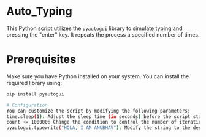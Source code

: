 # Auto_Typing
This Python script utilizes the `pyautogui` library to simulate typing and pressing the "enter" key. It repeats the process a specified number of times.

# Prerequisites
Make sure you have Python installed on your system. You can install the required library using:

```bash
pip install pyautogui

# Configuration
You can customize the script by modifying the following parameters:
time.sleep(1): Adjust the sleep time (in seconds) before the script starts.
count <= 100000: Change the condition to control the number of iterations.
pyautogui.typewrite("HOLA, I AM ANUBHAV"): Modify the string to the desired text.
